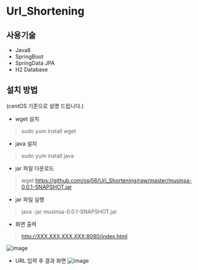# Url_Shortening
## 사용기술
- Java8
- SpringBoot
- SpringData JPA
- H2 Database

## 설치 방법

(centOS 기준으로 설명 드립니다.)

* wget 설치
> sudo yum install wget

* java 설치
> sudo yum install java

* jar 파일 다운로드
> wget https://github.com/osj56/Url_Shortening/raw/master/musinsa-0.0.1-SNAPSHOT.jar

* jar 파일 실행
> java -jar musinsa-0.0.1-SNAPSHOT.jar

* 화면 출력
> http://XXX.XXX.XXX.XXX:8080/index.html

![image](https://user-images.githubusercontent.com/29247638/115996964-4f9e4680-a61c-11eb-9205-c245b32aa082.png)


* URL 입력 후 결과 화면
![image](https://user-images.githubusercontent.com/29247638/115997259-7e68ec80-a61d-11eb-9d6d-2e8096bb5219.png)
